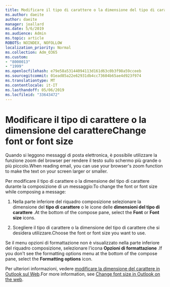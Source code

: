 ```yaml
---
title: Modificare il tipo di carattere o la dimensione del tipo di carattere in Outlook sul Web
ms.author: daeite
author: daeite
manager: joallard
ms.date: 5/6/2019
ms.audience: Admin
ms.topic: article
ROBOTS: NOINDEX, NOFOLLOW
localization_priority: Normal
ms.collection: Adm_O365
ms.custom:
- "8000013"
- "1999"
ms.openlocfilehash: e79e58a53144094113d161d63c0b3f98a59cceeb
ms.sourcegitcommit: 01ead85a22e62931db4cc73604b65ae4d923f974
ms.translationtype: MT
ms.contentlocale: it-IT
ms.lasthandoff: 05/06/2019
ms.locfileid: "33643472"
---
```

# <a name="change-font-or-font-size"></a><span data-ttu-id="c6624-102">Modificare il tipo di carattere o la dimensione del carattere</span><span class="sxs-lookup"><span data-stu-id="c6624-102">Change font or font size</span></span>

<span data-ttu-id="c6624-103">Quando si leggono messaggi di posta elettronica, è possibile utilizzare la funzione zoom del browser per rendere il testo sullo schermo più grande o più piccolo.</span><span class="sxs-lookup"><span data-stu-id="c6624-103">When reading email, you can use your browser's zoom function to make the text on your screen larger or smaller.</span></span>
  
<span data-ttu-id="c6624-104">Per modificare il tipo di carattere o la dimensione del tipo di carattere durante la composizione di un messaggio:</span><span class="sxs-lookup"><span data-stu-id="c6624-104">To change the font or font size while composing a message:</span></span>
  
1. <span data-ttu-id="c6624-105">Nella parte inferiore del riquadro composizione selezionare la dimensione del **tipo di carattere** o le icone delle **dimensioni del tipo di carattere** .</span><span class="sxs-lookup"><span data-stu-id="c6624-105">At the bottom of the compose pane, select the **Font** or **Font size** icons.</span></span>
    
2. <span data-ttu-id="c6624-106">Scegliere il tipo di carattere o la dimensione del tipo di carattere che si desidera utilizzare.</span><span class="sxs-lookup"><span data-stu-id="c6624-106">Choose the font or font size you want to use.</span></span>
    
<span data-ttu-id="c6624-107">Se il menu opzioni di formattazione non è visualizzato nella parte inferiore del riquadro composizione, selezionare l'icona **Opzioni di formattazione** .</span><span class="sxs-lookup"><span data-stu-id="c6624-107">If you don't see the formatting options menu at the bottom of the compose pane, select the **Formatting options** icon.</span></span>
  
<span data-ttu-id="c6624-108">Per ulteriori informazioni, vedere [modificare la dimensione del carattere in Outlook sul Web](https://support.office.com/article/43a2137f-8c3c-46df-af4a-73a12c9bb86e).</span><span class="sxs-lookup"><span data-stu-id="c6624-108">For more information, see [Change font size in Outlook on the web](https://support.office.com/article/43a2137f-8c3c-46df-af4a-73a12c9bb86e).</span></span>
